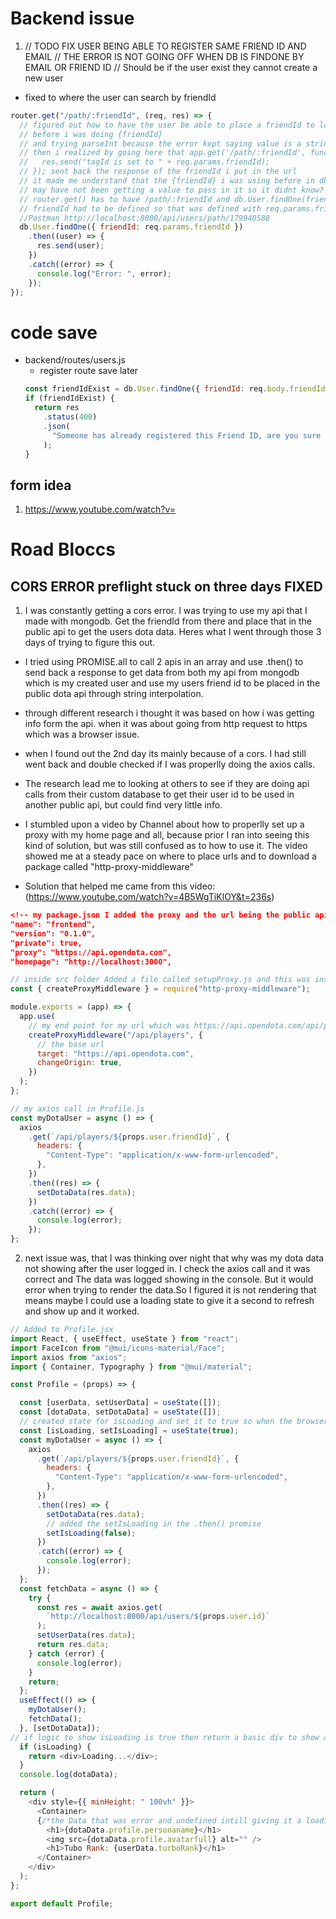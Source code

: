 # Backend issue

1. // TODO FIX USER BEING ABLE TO REGISTER SAME FRIEND ID AND EMAIL
   // THE ERROR IS NOT GOING OFF WHEN DB IS FINDONE BY EMAIL OR FRIEND ID
   // Should be if the user exist they cannot create a new user

- fixed to where the user can search by friendId

```js
router.get("/path/:friendId", (req, res) => {
  // figured out how to have the user be able to place a friendId to locatea player
  // before i was doing {friendId}
  // and trying parseInt because the error kept saying value is a string
  // then i realized by going here that app.get('/path/:friendId', function(req, res) {
  //   res.send("tagId is set to " + req.params.friendId);
  // }); sent back the response of the friendId i put in the url
  // it made me understand that the {friendId} i was using before in db.User.findOne
  // may have not been getting a value to pass in it so it didnt know?
  // router.get() has to have /path/:friendId and db.User.findOne(friendId: req.params.friendId)
  // friendId had to be defined so that was defined with req.params.friendId
  //Postman http://localhost:8000/api/users/path/179940588
  db.User.findOne({ friendId: req.params.friendId })
    .then((user) => {
      res.send(user);
    })
    .catch((error) => {
      console.log("Error: ", error);
    });
});
```

# code save

- backend/routes/users.js
  - register route save later
  ```js
  const friendIdExist = db.User.findOne({ friendId: req.body.friendId });
  if (friendIdExist) {
    return res
      .status(400)
      .json(
        "Someone has already registered this Friend ID, are you sure this ID belongs"
      );
  }
  ```

## form idea

1. https://www.youtube.com/watch?v=

# Road Bloccs

## CORS ERROR preflight stuck on three days FIXED

1. I was constantly getting a cors error. I was trying to use my api that I made with mongodb. Get the friendId from there and place that in the public api to get the users dota data. Heres what I went through those 3 days of trying to figure this out.

- I tried using PROMISE.all to call 2 apis in an array and use .then() to send back a response to get data from both my api from mongodb which is my created user and use my users friend id to be placed in the public dota api through string interpolation.
- through different research i thought it was based on how i was getting info form the api. when it was about going from http request to https which was a browser issue.
- when I found out the 2nd day its mainly because of a cors. I had still went back and double checked if I was properlly doing the axios calls.
- The research lead me to looking at others to see if they are doing api calls from their custom database to get their user id to be used in another public api, but could find very little info.
- I stumbled upon a video by Channel about how to properlly set up a proxy with my home page and all, because prior I ran into seeing this kind of solution, but was still confused as to how to use it. The video showed me at a steady pace on where to place urls and to download a package called "http-proxy-middleware"

- Solution that helped me came from this video: (https://www.youtube.com/watch?v=4B5WgTiKIOY&t=236s)

```json
<!-- my package.json I added the proxy and the url being the public api and the home page is my react app localhost -->
"name": "frontend",
"version": "0.1.0",
"private": true,
"proxy": "https://api.opendota.com",
"homepage": "http://localhost:3000",
```

```js
// inside src folder Added a file called setupProxy.js and this was inside.
const { createProxyMiddleware } = require("http-proxy-middleware");

module.exports = (app) => {
  app.use(
    // my end point for my url which was https://api.opendota.com/api/players/${user.friendId} this would be what I was using before and getting cors error.
    createProxyMiddleware("/api/players", {
      // the base url
      target: "https://api.opendota.com",
      changeOrigin: true,
    })
  );
};
```

```js
// my axios call in Profile.js
const myDotaUser = async () => {
  axios
    .get(`/api/players/${props.user.friendId}`, {
      headers: {
        "Content-Type": "application/x-www-form-urlencoded",
      },
    })
    .then((res) => {
      setDotaData(res.data);
    })
    .catch((error) => {
      console.log(error);
    });
};
```

2. next issue was, that I was thinking over night that why was my dota data not showing after the user logged in. I check the axios call and it was correct and The data was logged showing in the console. But it would error when trying to render the data.So I figured it is not rendering that means maybe I could use a loading state to give it a second to refresh and show up and it worked. 
```js
// Added to Profile.jsx 
import React, { useEffect, useState } from "react";
import FaceIcon from "@mui/icons-material/Face";
import axios from "axios";
import { Container, Typography } from "@mui/material";

const Profile = (props) => {

  const [userData, setUserData] = useState([]);
  const [dotaData, setDotaData] = useState([]);
  // created state for isLoading and set it to true so when the browser first starts it will show loading intill the data is done being fetched to be rendered. 
  const [isLoading, setIsLoading] = useState(true);
  const myDotaUser = async () => {
    axios
      .get(`/api/players/${props.user.friendId}`, {
        headers: {
          "Content-Type": "application/x-www-form-urlencoded",
        },
      })
      .then((res) => {
        setDotaData(res.data);
        // added the setIsLoading in the .then() promise
        setIsLoading(false);
      })
      .catch((error) => {
        console.log(error);
      });
  };
  const fetchData = async () => {
    try {
      const res = await axios.get(
        `http://localhost:8000/api/users/${props.user.id}`
      );
      setUserData(res.data);
      return res.data;
    } catch (error) {
      console.log(error);
    }
    return;
  };
  useEffect(() => {
    myDotaUser();
    fetchData();
  }, [setDotaData]);
// if logic to show isLoading is true then return a basic div to show a loading. later to be styled.
  if (isLoading) {
    return <div>Loading...</div>;
  }
  console.log(dotaData);

  return (
    <div style={{ minHeight: " 100vh" }}>
      <Container>
      {/*the Data that was error and undefined intill giving it a loading time for it to show.  */}
        <h1>{dotaData.profile.personaname}</h1>
        <img src={dotaData.profile.avatarfull} alt="" />
        <h1>Tubo Rank: {userData.turboRank}</h1>
      </Container>
    </div>
  );
};

export default Profile;

```

